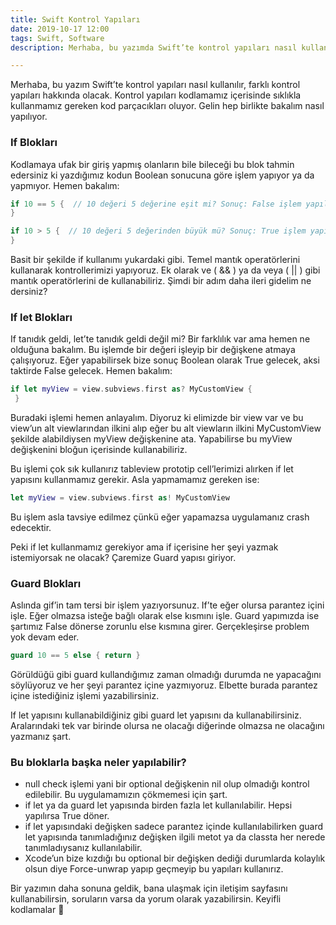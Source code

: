 ```yaml
---
title: Swift Kontrol Yapıları
date: 2019-10-17 12:00
tags: Swift, Software
description: Merhaba, bu yazımda Swift’te kontrol yapıları nasıl kullanılır, farklı kontrol yapıları hakkında olacak. Kontrol yapıları kodlamamız içerisinde sıklıkla kullanmamız gereken kod parçacıkları oluyor. Gelin hep birlikte bakalım nasıl yapılıyor.

---
```


Merhaba, bu yazım Swift’te kontrol yapıları nasıl kullanılır, farklı kontrol yapıları hakkında olacak. Kontrol yapıları kodlamamız içerisinde sıklıkla kullanmamız gereken kod parçacıkları oluyor. Gelin hep birlikte bakalım nasıl yapılıyor.

### If Blokları

Kodlamaya ufak bir giriş yapmış olanların bile bileceği bu blok tahmin edersiniz ki yazdığımız kodun Boolean sonucuna göre işlem yapıyor ya da yapmıyor. Hemen bakalım:

```swift
if 10 == 5 {  // 10 değeri 5 değerine eşit mi? Sonuç: False işlem yapılmaz
}

if 10 > 5 {  // 10 değeri 5 değerinden büyük mü? Sonuç: True işlem yapılır.
}
```

Basit bir şekilde if kullanımı yukardaki gibi. Temel mantık operatörlerini kullanarak kontrollerimizi yapıyoruz. Ek olarak ve ( && ) ya da veya ( || ) gibi mantık operatörlerini de kullanabiliriz. Şimdi bir adım daha ileri gidelim ne dersiniz?

### If let Blokları

If tanıdık geldi, let’te tanıdık geldi değil mi? Bir farklılık var ama hemen ne olduğuna bakalım. Bu işlemde bir değeri işleyip bir değişkene atmaya çalışıyoruz. Eğer yapabilirsek bize sonuç Boolean olarak True gelecek, aksi taktirde False gelecek. Hemen bakalım:

```swift
if let myView = view.subviews.first as? MyCustomView {
 }
```

Buradaki işlemi hemen anlayalım. Diyoruz ki elimizde bir view var ve bu view’un alt viewlarından ilkini alıp eğer bu alt viewların ilkini MyCustomView şekilde alabildiysen myView değişkenine ata. Yapabilirse bu myView değişkenini bloğun içerisinde kullanabiliriz.

Bu işlemi çok sık kullanırız tableview prototip cell’lerimizi alırken if let yapısını kullanmamız gerekir. Asla yapmamamız gereken ise:

```swift
let myView = view.subviews.first as! MyCustomView
```

Bu işlem asla tavsiye edilmez çünkü eğer yapamazsa uygulamanız crash edecektir.

Peki if let kullanmamız gerekiyor ama if içerisine her şeyi yazmak istemiyorsak ne olacak? Çaremize Guard yapısı giriyor.

### Guard Blokları

Aslında gif’in tam tersi bir işlem yazıyorsunuz. If’te eğer olursa parantez içini işle. Eğer olmazsa isteğe bağlı olarak else kısmını işle. Guard yapımızda ise şartımız False dönerse zorunlu else kısmına girer. Gerçekleşirse problem yok devam eder.

```swift
guard 10 == 5 else { return }
```
Görüldüğü gibi guard kullandığımız zaman olmadığı durumda ne yapacağını söylüyoruz ve her şeyi parantez içine yazmıyoruz. Elbette burada parantez içine istediğiniz işlemi yazabilirsiniz.

If let yapısını kullanabildiğiniz gibi guard let yapısını da kullanabilirsiniz. Aralarındaki tek var birinde olursa ne olacağı diğerinde olmazsa ne olacağını yazmanız şart.


### Bu bloklarla başka neler yapılabilir?

- null check işlemi yani bir optional değişkenin nil olup olmadığı kontrol edilebilir. Bu uygulamamızın çökmemesi için şart.
- if let ya da guard let yapısında birden fazla let kullanılabilir. Hepsi yapılırsa True döner.
- if let yapısındaki değişken sadece parantez içinde kullanılabilirken guard let yapısında tanımladığınız değişken ilgili metot ya da classta her nerede tanımladıysanız kullanılabilir.
- Xcode’un bize kızdığı bu optional bir değişken dediği durumlarda kolaylık olsun diye Force-unwrap yapıp geçmeyip bu yapıları kullanırız.

Bir yazımın daha sonuna geldik, bana ulaşmak için iletişim sayfasını kullanabilirsin, soruların varsa da yorum olarak yazabilirsin. Keyifli kodlamalar 🙂
